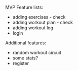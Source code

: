 MVP Feature lists: 
- adding exercises - check
- adding workout plan - check
- adding workout log 
- login


Additional features: 
- random workout circuit
- some stats? 
- register